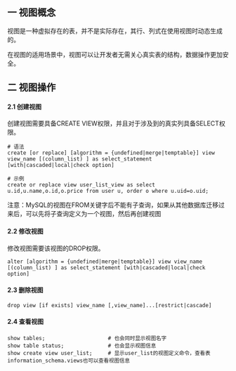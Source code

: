## 一 视图概念

视图是一种虚拟存在的表，并不是实际存在，其行、列式在使用视图时动态生成的。  

在视图的适用场景中，视图可以让开发者无需关心真实表的结构，数据操作更加安全。

## 二 视图操作

#### 2.1 创建视图

创建视图需要具备CREATE VIEW权限，并且对于涉及到的真实列具备SELECT权限。

```
# 语法
create [or replace] [algorithm = {undefined|merge|temptable}] view view_name [(column_list) ] as select_statement [with|cascaded|local|check option]

# 示例
create or replace view user_list_view as select u.id,u.name,o.id,o.price from user u, order o where u.uid=o.uid;
```

注意：MySQL的视图在FROM关键字后不能有子查询，如果从其他数据库迁移过来后，可以先将子查询定义为一个视图，然后再创建视图

#### 2.2 修改视图

修改视图需要该视图的DROP权限。

```
alter [algorithm = {undefined|merge|temptable}] view view_name [(column_list) ] as select_statement [with|cascaded|local|check option]
```

#### 2.3 删除视图

```
drop view [if exists] view_name [,view_name]...[restrict|cascade]
```

#### 2.4 查看视图

```
show tables;                    # 也会同时显示视图名字
show table status;              # 也会显示视图信息
show create view user_list;     # 显示user_list的视图定义命令，查看表information_schema.views也可以查看视图信息
```
